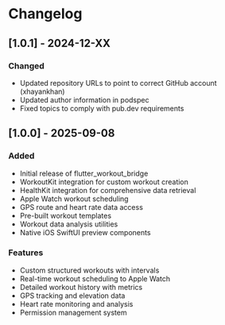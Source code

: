 
# Changelog

## [1.0.1] - 2024-12-XX

### Changed
- Updated repository URLs to point to correct GitHub account (xhayankhan)
- Updated author information in podspec
- Fixed topics to comply with pub.dev requirements

## [1.0.0] - 2025-09-08

### Added
- Initial release of flutter_workout_bridge
- WorkoutKit integration for custom workout creation
- HealthKit integration for comprehensive data retrieval
- Apple Watch workout scheduling
- GPS route and heart rate data access
- Pre-built workout templates
- Workout data analysis utilities
- Native iOS SwiftUI preview components

### Features
- Custom structured workouts with intervals
- Real-time workout scheduling to Apple Watch
- Detailed workout history with metrics
- GPS tracking and elevation data
- Heart rate monitoring and analysis
- Permission management system